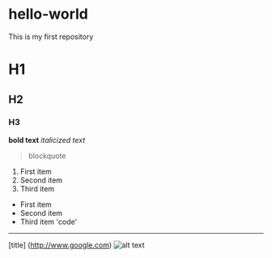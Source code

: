 # hello-world
This is my first repository
# H1
## H2
### H3
**bold text**
*italicized text*
> blockquote
1. First item
2. Second item
3. Third item
- First item
- Second item
- Third item
'code'
---
[title] (http://www.google.com)
![alt text](image.jpg)
